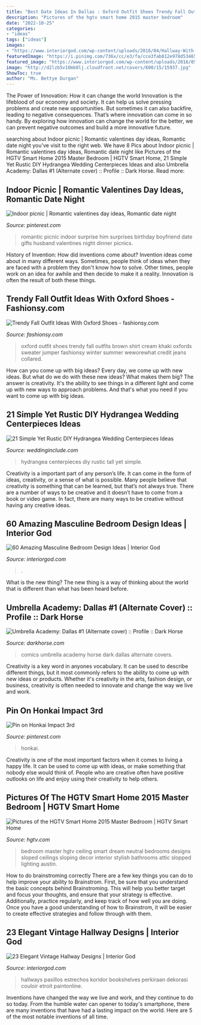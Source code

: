 ```yaml
---
title: "Best Date Ideas In Dallas : Oxford Outfit Shoes Trendy Fall Outfits Brown Shirt Cream Khaki Oxfords Sweater Jumper Fashionsy Winter Summer Weworewhat Credit Jeans Collared"
description: "Pictures of the hgtv smart home 2015 master bedroom"
date: "2022-10-25"
categories:
- "ideas"
tags: ["ideas"]
images:
- "https://www.interiorgod.com/wp-content/uploads/2016/04/Hallway-With-Vintage-Style-Interior-Design-Ideas.jpg"
featuredImage: "https://i.pinimg.com/736x/cc/e3/fa/cce3fab812e978d534653329588a3f99.jpg"
featured_image: "https://www.interiorgod.com/wp-content/uploads/2016/05/Contemporary-Masculine-Bedroom-Designs.jpg"
image: "http://d2lzb5v10mb0lj.cloudfront.net/covers/600/15/15937.jpg"
ShowToc: true
author: "Ms. Bettye Durgan"
---
```



The Power of Innovation: How it can change the world
Innovation is the lifeblood of our economy and society. It can help us solve pressing problems and create new opportunities. But sometimes it can also backfire, leading to negative consequences. That’s where innovation can come in so handy. By exploring how innovation can change the world for the better, we can prevent negative outcomes and build a more innovative future.

	

		
searching about Indoor picnic | Romantic valentines day ideas, Romantic date night you've visit to the right web. We have 8 Pics about Indoor picnic | Romantic valentines day ideas, Romantic date night like Pictures of the HGTV Smart Home 2015 Master Bedroom | HGTV Smart Home, 21 Simple Yet Rustic DIY Hydrangea Wedding Centerpieces Ideas and also Umbrella Academy: Dallas #1 (Alternate cover) :: Profile :: Dark Horse. Read more:
		
    
## Indoor Picnic | Romantic Valentines Day Ideas, Romantic Date Night

<img loading=lazy src="https://i.pinimg.com/736x/fb/94/71/fb9471203fbfad27fa5ca5b101d6b0b0.jpg" onerror="this.onerror=null;this.src='https://tse3.mm.bing.net/th?id=OIP.mSGPZdSDV9vcbvmH8DoENgHaFj&amp;pid=15.1';" alt="Indoor picnic | Romantic valentines day ideas, Romantic date night">

_Source: pinterest.com_

>romantic picnic indoor surprise him surprises birthday boyfriend date gifts husband valentines night dinner picnics. 

	

History of Invention: How did inventions come about?
Invention ideas come about in many different ways. Sometimes, people think of ideas when they are faced with a problem they don't know how to solve. Other times, people work on an idea for awhile and then decide to make it a reality. Innovation is often the result of both these things.

    
## Trendy Fall Outfit Ideas With Oxford Shoes - Fashionsy.com

<img loading=lazy src="http://fashionsy.com/wp-content/uploads/2014/09/cc5ba345e4f3498e1c28c0b16f656b6a.jpg" onerror="this.onerror=null;this.src='https://tse2.mm.bing.net/th?id=OIP._UQIJXveAEupgD_HdRKr6gHaKZ&amp;pid=15.1';" alt="Trendy Fall Outfit Ideas With Oxford Shoes - fashionsy.com">

_Source: fashionsy.com_

>oxford outfit shoes trendy fall outfits brown shirt cream khaki oxfords sweater jumper fashionsy winter summer weworewhat credit jeans collared. 

	

How can you come up with big ideas?
Every day, we come up with new ideas. But what do we do with these new ideas? What makes them big? The answer is creativity. It's the ability to see things in a different light and come up with new ways to approach problems. And that's what you need if you want to come up with big ideas.

    
## 21 Simple Yet Rustic DIY Hydrangea Wedding Centerpieces Ideas

<img loading=lazy src="https://www.weddinginclude.com/wp-content/uploads/2017/07/Purple-and-White-Tall-Hydrangea-Centerpieces.jpg" onerror="this.onerror=null;this.src='https://tse2.mm.bing.net/th?id=OIP.DnSFLwfXAqWysoEVjvOtqwHaLH&amp;pid=15.1';" alt="21 Simple Yet Rustic DIY Hydrangea Wedding Centerpieces Ideas">

_Source: weddinginclude.com_

>hydrangea centerpieces diy rustic tall yet simple. 

	

Creativity is a important part of any person’s life. It can come in the form of ideas, creativity, or a sense of what is possible. Many people believe that creativity is something that can be learned, but that’s not always true. There are a number of ways to be creative and it doesn’t have to come from a book or video game. In fact, there are many ways to be creative without having any creative ideas.

    
## 60 Amazing Masculine Bedroom Design Ideas | Interior God

<img loading=lazy src="https://www.interiorgod.com/wp-content/uploads/2016/05/Contemporary-Masculine-Bedroom-Designs.jpg" onerror="this.onerror=null;this.src='https://tse2.mm.bing.net/th?id=OIP.YGOQ9LZnFm_4KsX1VNDMtQHaLH&amp;pid=15.1';" alt="60 Amazing Masculine Bedroom Design Ideas | Interior God">

_Source: interiorgod.com_

>. 

	

What is the new thing?
The new thing is a way of thinking about the world that is different than what has been heard before.

    
## Umbrella Academy: Dallas #1 (Alternate Cover) :: Profile :: Dark Horse

<img loading=lazy src="http://d2lzb5v10mb0lj.cloudfront.net/covers/600/15/15937.jpg" onerror="this.onerror=null;this.src='https://tse2.mm.bing.net/th?id=OIP.ca25bP9OFrASzxLj6BmCPwDJE1&amp;pid=15.1';" alt="Umbrella Academy: Dallas #1 (Alternate cover) :: Profile :: Dark Horse">

_Source: darkhorse.com_

>comics umbrella academy horse dark dallas alternate covers. 

	

Creativity is a key word in anyones vocabulary. It can be used to describe different things, but it most commonly refers to the ability to come up with new ideas or products. Whether it's creativity in the arts, fashion design, or business, creativity is often needed to innovate and change the way we live and work.

    
## Pin On Honkai Impact 3rd

<img loading=lazy src="https://i.pinimg.com/736x/cc/e3/fa/cce3fab812e978d534653329588a3f99.jpg" onerror="this.onerror=null;this.src='https://tse4.mm.bing.net/th?id=OIP.iYuzuIPMYl_XpM8xq7VnogHaL7&amp;pid=15.1';" alt="Pin on Honkai Impact 3rd">

_Source: pinterest.com_

>honkai. 

	

Creativity is one of the most important factors when it comes to living a happy life. It can be used to come up with ideas, or make something that nobody else would think of. People who are creative often have positive outlooks on life and enjoy using their creativity to help others.

    
## Pictures Of The HGTV Smart Home 2015 Master Bedroom | HGTV Smart Home

<img loading=lazy src="https://hgtvhome.sndimg.com/content/dam/images/hgtv/fullset/2015/2/23/0/sh2015_master-bedroom_01_hero-shot_v.jpg.rend.hgtvcom.616.862.suffix/1424704380216.jpeg" onerror="this.onerror=null;this.src='https://tse1.mm.bing.net/th?id=OIP.7cKvybMmFaLQnoT4LvEFNAHaKX&amp;pid=15.1';" alt="Pictures of the HGTV Smart Home 2015 Master Bedroom | HGTV Smart Home">

_Source: hgtv.com_

>bedroom master hgtv ceiling smart dream neutral bedrooms designs sloped ceilings sloping decor interior stylish bathrooms attic slopped lighting austin. 

	

How to do brainstroming correctly
There are a few key things you can do to help improve your ability to Brainstrom. First, be sure that you understand the basic concepts behind Brainstroming. This will help you better target and focus your thoughts, and ensure that your strategy is effective. Additionally, practice regularly, and keep track of how well you are doing. Once you have a good understanding of how to Brainstrom, it will be easier to create effective strategies and follow through with them.

    
## 23 Elegant Vintage Hallway Designs | Interior God

<img loading=lazy src="https://www.interiorgod.com/wp-content/uploads/2016/04/Hallway-With-Vintage-Style-Interior-Design-Ideas.jpg" onerror="this.onerror=null;this.src='https://tse4.mm.bing.net/th?id=OIP.cJNaem_Jo-MhnV0LoApK0wHaLL&amp;pid=15.1';" alt="23 Elegant Vintage Hallway Designs | Interior God">

_Source: interiorgod.com_

>hallways pasillos estrechos koridor bookshelves perkiraan dekorasi couloir etroit paintonline. 

	

Inventions have changed the way we live and work, and they continue to do so today. From the humble water can opener to today's smartphone, there are many inventions that have had a lasting impact on the world. Here are 5 of the most notable inventions of all time.

